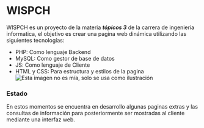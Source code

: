 #  WISPCH 
WISPCH es un proyecto de la materia ***tópicos 3*** de la carrera de ingeniería informatica, el objetivo es crear una pagina web dinámica utilizando las siguientes tecnologías:

 - PHP: Como lenguaje Backend
 - MySQL: Como gestor de base de datos 
 - JS: Como lenguaje de Cliente  
 - HTML y CSS: Para estructura y estilos de la pagina
![Esta imagen no es mía, solo se usa como ilustración ](https://binaryic.com/knowledge-center/wp-content/uploads/2017/07/Effective-website-design-1.jpg)

  ### Estado
En estos momentos se encuentra en desarrollo algunas paginas extras y las consultas de información para posteriormente ser mostradas al cliente mediante una interfaz web.